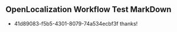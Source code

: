 ## OpenLocalization Workflow Test MarkDown
* 41d89083-f5b5-4301-8079-74a534ecbf3f thanks!

<!--HONumber=Aug16_HO3-->


